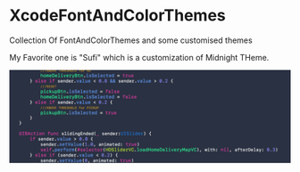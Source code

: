 # XcodeFontAndColorThemes
Collection Of FontAndColorThemes and some customised themes

My Favorite one is "Sufi" which is a customization of Midnight THeme.

![Sufi](Sufi.png?raw=true "Sufi")


